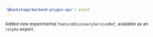 ```yaml
---
'@backstage/backend-plugin-api': patch
---
```


Added new experimental `featureDiscoveryServiceRef`, available as an `/alpha` export.
